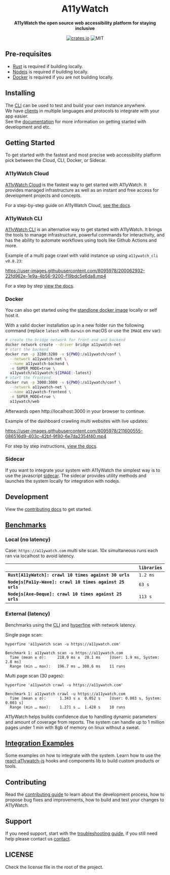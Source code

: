 <div align="center">
  <h1>A11yWatch</h1>
  <p>
    <strong>A11yWatch the open source web accessibility platform for staying inclusive</strong>
  </p>
  <p>

[![crates.io](https://img.shields.io/crates/v/a11ywatch_cli?label=latest)](https://docs.rs/crate/a11ywatch_cli/latest)
![MIT](https://img.shields.io/crates/l/a11ywatch_cli.svg)

  </p>
</div>


## Pre-requisites

* [Rust](https://www.rust-lang.org/tools/install) is required if building locally.
* [Nodejs](https://nodejs.org/en/download/) is required if building locally.
* [Docker](https://docs.docker.com/get-docker/) is required if you are not building locally.

## Installing

The [CLI](./cli/README.md) can be used to test and build your own instance anywhere.<br>
We have [clients](./clients) in multiple languages and protocols to integrate with your app easier.<br>
See the [documentation](https://docs.a11ywatch.com) for more information on getting started with development and etc.

## Getting Started

To get started with the fastest and most precise web accessibility platform pick between the Cloud, CLI, Docker, or Sidecar.

### A11yWatch Cloud

[A11yWatch Cloud](https://a11ywatch.com) is the fastest way to get started with A11yWatch. It provides managed infrastructure as well as an instant and free access for development projects and concepts.

For a step-by-step guide on A11yWatch Cloud, [see the docs](https://docs.a11ywatch.com/documentation/cloud/).

### A11yWatch CLI

[A11yWatch CLI](./cli/README.md) is an alternative way to get started with A11yWatch. It brings the tools to manage infrastructure, powerful commands for interactivity, and has the ability to automate workflows using tools like Github Actions and more.

Example of a multi page crawl with valid instance up using `a11ywatch_cli v0.8.23`:

https://user-images.githubusercontent.com/8095978/200062932-22fd962e-1e9a-4b56-9200-f19bdc5e6da8.mp4

For a step by step [view the docs](https://docs.a11ywatch.com/documentation/cli/).

### Docker

You can also get started using the [standlone docker image](https://hub.docker.com/r/a11ywatch/a11ywatch) locally or self host it.

With a valid docker installation up in a new folder run the following command (replace `latest` with `darwin` on macOS or use the `IMAGE` env var):

```sh
# create the bridge network for front-end and backend
docker network create --driver bridge a11ywatch-net
# start the backend
docker run -p 3280:3280 -v ${PWD}:/a11ywatch/conf \
  --network a11ywatch-net \
  --name a11ywatch-backend \
  -e SUPER_MODE=true \
  a11ywatch/a11ywatch:${IMAGE:-latest}
# start the frontend
docker run -p 3000:3000 -v ${PWD}:/a11ywatch/conf \
  --network a11ywatch-net \
  --name a11ywatch-frontend \
  -e SUPER_MODE=true \
  a11ywatch/web
```

Afterwards open http://localhost:3000 in your browser to continue.

Example of the dashboard crawling multi websites with live updates:

https://user-images.githubusercontent.com/8095978/211600555-086516d9-403c-42bf-9f80-6e7da2354f40.mp4

For step by step instructions, [view the docs](https://docs.a11ywatch.com/documentation/self-hosting-start/).

### Sidecar

If you want to integrate your system with A11yWatch the simplest way is to use the javascript [sidecar](https://github.com/a11ywatch/sidecar).
The sidecar provides utility methods and launches the system locally for integration with nodejs.

## Development

View the [contributing docs](https://docs.a11ywatch.com/documentation/self-hosting-start/#docker) to get started.

## [Benchmarks](./benchmarks)

### Local (no latency)

Case: `https://a11ywatch.com` multi site scan.
10x simultaneous runs each ran via localhost to avoid latency.

|                                                            | `libraries`       |
| :--------------------------------------------------------- | :---------------- |
| **`Rust[A11yWatch]: crawl 10 times against 30 urls`**      | `1.2 ms`          |
| **`Nodejs[Pa11y-Wave]: crawl 10 times against 25 urls`**   | `63 s`            |
| **`Nodejs[Axe-Deque]: crawl 10 times against 25 urls`**    | `113 s`           |

### External (latency)

Benchmarks using the [CLI](./cli/) and [hyperfine](https://github.com/sharkdp/hyperfine) with network latency.

Single page scan:

```
hyperfine 'a11ywatch scan -u https://a11ywatch.com' 

Benchmark 1: a11ywatch scan -u https://a11ywatch.com
  Time (mean ± σ):     218.9 ms ±  20.1 ms    [User: 1.9 ms, System: 2.8 ms]
  Range (min … max):   196.7 ms … 308.6 ms    11 runs
```

Multi page scan (30 pages):

```
hyperfine 'a11ywatch crawl -u https://a11ywatch.com' 

Benchmark 1: a11ywatch crawl -u https://a11ywatch.com
  Time (mean ± σ):      1.343 s ±  0.052 s    [User: 0.003 s, System: 0.003 s]
  Range (min … max):    1.271 s …  1.428 s    10 runs
```

A11yWatch helps builds confidence due to handling dynamic parameters and amount of coverage from reports.
The system can handle up to 1 million pages under 1 min with 8gb of memory on linux without a sweat.

## [Integration Examples](https://github.com/a11ywatch/a11ywatch-examples)

Some examples on how to integrate with the system. Learn how to use the [react-a11ywatch-js](https://github.com/a11ywatch/react-a11ywatch-js) hooks and components lib to build custom products or tools.

## Contributing

Read the [contributing guide](./CONTRIBUTING.md) to learn about the development process, how to propose bug fixes and improvements, how to build and test your changes to A11yWatch.

## Support

If you need support, start with the [troubleshooting guide](https://docs.a11ywatch.com/documentation/troubleshooting),
if you still need help please contact us [contact](https://docs.a11ywatch.com/documentation/contact).

## LICENSE

Check the license file in the root of the project.
